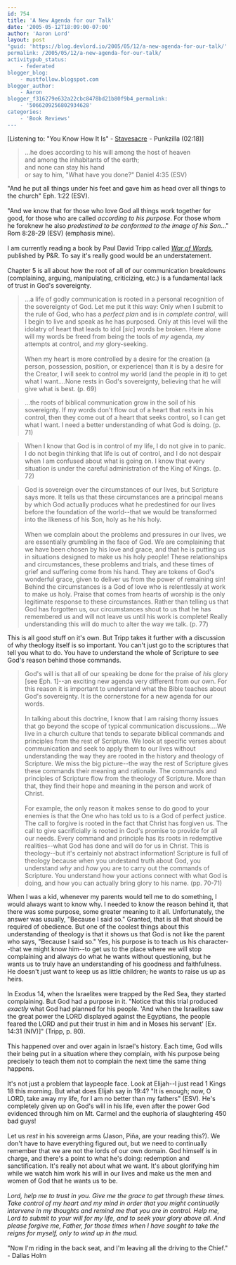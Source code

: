 ```yaml
---
id: 754
title: 'A New Agenda for our Talk'
date: '2005-05-12T18:09:00-07:00'
author: 'Aaron Lord'
layout: post
"guid: 'https://blog.devlord.io/2005/05/12/a-new-agenda-for-our-talk/'
permalink: /2005/05/12/a-new-agenda-for-our-talk/
activitypub_status:
    - federated
blogger_blog:
    - mustfollow.blogspot.com
blogger_author:
    - Aaron
blogger_f316279e632a22cbc8478bd21b80f9b4_permalink:
    - '5066209256802934628'
categories:
    - 'Book Reviews'
---
```


[Listening to: "You Know How It Is" - <a href="http://www.amazon.com/exec/obidos/redirect?tag=lbmusic&amp;creative=9325&amp;camp=1789&amp;link_code=ur2&amp;path=external-search%3Fsearch-type=ss%26keyword=Stavesacre%26index=music">Stavesacre</a><img src="http://www.assoc-amazon.com/e/ir?t=lbmusic&amp;l=ur2&amp;o=1" alt="" border="0" height="1" width="1" /> - Punkzilla (02:18)]<p></p><blockquote>...he does according to his will among the host of heaven<br />                      and among the inhabitants of the earth;<br />and none can stay his hand<br />                   or say to him, "What have you done?" Daniel 4:35 (ESV)</blockquote>"And he put all things under his feet and gave him as head over all things to the church" Eph. 1:22 (ESV).<br /><br />"And we know that for those who love God all things work together for good, for those who are called <i>according to his purpose</i>. For those whom he foreknew he also <i>predestined to be conformed to the image of his Son</i>..." Rom 8:28-29 (ESV) (emphasis mine).<br /><br />I am currently reading a book by Paul David Tripp called <a href="http://www.amazon.com/exec/obidos/ASIN/0875526047/lbmusic"><i>War of Words</i></a>, published by P&amp;R.  To say it's really good would be an understatement.<br /><br />Chapter 5 is all about how the root of all of our communication breakdowns (complaining, arguing, manipulating, criticizing, etc.) is a fundamental lack of trust in God's sovereignty.<br /><blockquote>...a life of godly communication is rooted in a personal recognition of the sovereignty of God.  Let me put it this way:  Only when I submit to the rule of God, who has a <i>perfect plan</i> and is in <i>complete control</i>, will I begin to live and speak as he has purposed.  Only at this level will the idolatry of heart that leads to idol [<i>sic</i>] words be broken.  Here alone will my words be freed from being the tools of <i>my</i> agenda, <i>my</i> attempts at control, and <i>my</i> glory-seeking.<br /><br />When my heart is more controlled by a desire for the creation (a person, possession, position, or experience) than it is by a desire for the Creator, I will seek to control my world (and the people in it) to get what I want....None rests in God's sovereignty, believing that he will give what is best. (p. 69)</blockquote><blockquote>...the roots of biblical communication grow in the soil of his sovereignty.  If my words don't flow out of a heart that rests in his control, then they come out of a heart that seeks control, so I can get what I want.  I need a better understanding of what God is doing. (p. 71)</blockquote><blockquote>When I know that God is in control of my life, I do not give in to panic.  I do not begin thinking that life is out of control, and I do not despair when I am confused about what is going on.  I know that every situation is under the careful administration of the King of Kings. (p. 72)</blockquote><blockquote>God is sovereign over the circumstances of our lives, but Scripture says more.  It tells us that these circumstances are a principal means by which God actually produces what he predestined for our lives before the foundation of the world--that we would be transformed into the likeness of his Son, holy as he his holy.<br /><br />When we complain about the problems and pressures in our lives, we are essentially grumbling in the face of God.  We are complaining that we have been chosen by his love and grace, and that he is putting us in situations designed to make us his holy people!  These relationships and circumstances, these problems and trials, and these times of grief and suffering come from his hand.  They are tokens of God's wonderful grace, given to deliver us from the power of remaining sin!  Behind the circumstances is a God of love who is relentlessly at work to make us holy.  Praise that comes from hearts of worship is the only legitimate response to these circumstances.  Rather than telling us that God has forgotten us, our circumstances shout to us that he has remembered us and will not leave us until his work is complete!  Really understanding this will do much to alter the way we talk. (p. 77)</blockquote>This is all good stuff on it's own.  But Tripp takes it further with a discussion of why theology itself is so important.  You can't just go to the scriptures that tell you what to do.  You have to understand the whole of Scripture to see God's reason behind those commands.<br /><blockquote>God's will is that all of our speaking be done for the praise of <i>his</i> glory [see Eph. 1]--an exciting new agenda very different from our own.  For this reason it is important to understand what the Bible teaches about God's sovereignty.  It is the cornerstone for a new agenda for our words.<br /><br />In talking about this doctrine, I know that I am raising thorny issues that go beyond the scope of typical communication discussions....We live in a church culture that tends to separate biblical commands and principles from the rest of Scripture.  We look at specific verses about communication and seek to apply them to our lives without understanding the way they are rooted in the history and theology of Scripture.  We miss the big picture--the way the rest of Scripture gives these commands their meaning and rationale.  The commands and principles of Scripture flow from the theology of Scripture.  More than that, they find their hope and meaning in the person and work of Christ.<br /><br />For example, the only reason it makes sense to do good to your enemies is that the One who has told us to is a God of perfect justice.  The call to forgive is rooted in the fact that Christ has forgiven us.  The call to give sacrificially is rooted in God's promise to provide for all our needs.  Every command and principle has its roots in redemptive realities--what God has done and will do for us in Christ.  This is theology--but it's certainly not abstract information!  Scripture is full of theology because when you undestand truth about God, you understand <i>why</i> and <i>how</i> you are to carry out the commands of Scripture.  You understand how your actions connect with what God is doing, and how you can actually bring glory to his name. (pp. 70-71)</blockquote>When I was a kid, whenever my parents would tell me to do something, I would always want to know why.  I needed to know the reason behind it, that there was some purpose, some greater meaning to it all.  Unfortunately, the answer was usually, "Because I said so."  Granted, that is all that should be required of obedience.  But one of the coolest things about this understanding of theology is that it shows us that God is not like the parent who says, "Because I said so."  Yes, his purpose is to teach us his character--that we might know him--to get us to the place where we will stop complaining and always do what he wants without questioning, but he wants us to truly have an understanding of his goodness and faithfulness.  He doesn't just want to keep us as little children; he wants to raise us up as heirs.<br /><br />In Exodus 14, when the Israelites were trapped by the Red Sea, they started complaining.  But God had a purpose in it.  "Notice that this trial produced <i>exactly</i> what God had planned for his people.  'And when the Israelites saw the great power the LORD displayed against the Egyptians, the people feared the LORD and put their trust in him and in Moses his servant' [Ex. 14:31 (NIV)]" (Tripp, p. 80).<br /><br />This happened over and over again in Israel's history.  Each time, God wills their being put in a situation where they complain, with his purpose being precisely to teach them not to complain the next time the same thing happens.<br /><br />It's not just a problem that laypeople face.  Look at Elijah--I just read 1 Kings 18 this morning.  But what does Elijah say in 19:4? "It is enough; now, O LORD, take away my life, for I am no better than my fathers" (ESV).  He's completely given up on God's will in his life, even after the power God evidenced through him on Mt. Carmel and the euphoria of slaughtering 450 bad guys!<br /><br />Let us <i>rest</i> in his sovereign arms (Jason, Piña, are your reading this?).  We don't have to have everything figured out, but we need to continually remember that we are not the lords of our own domain.  God himself is in charge, and there's a point to what he's doing: redemption and sanctification.  It's really not about what we want.  It's about glorifying him while we watch him work his will in our lives and make us the men and women of God that he wants us to be.<br /><br /><i>Lord, help me to trust in you.  Give me the grace to get through these times.  Take control of my heart and my mind in order that you might continually intervene in my thoughts and remind me that you are in control.  Help me, Lord to submit to your will for my life, and to seek your glory above all.  And please forgive me, Father, for those times when I have sought to take the reigns for myself, only to wind up in the mud.</i><br /><br />"Now I'm riding in the back seat, and I'm leaving all the driving to the Chief." - Dallas Holm<div class="blogger-post-footer"><img width='1' height='1' src='https://blogger.googleusercontent.com/tracker/2602771351651662379-5066209256802934628?l=mustfollow.blogspot.com' alt='' /></div>